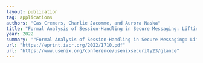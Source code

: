 ```yaml
---
layout: publication
tag: applications
authors: "Cas Cremers, Charlie Jacomme, and Aurora Naska"
title: "Formal Analysis of Session-Handling in Secure Messaging: Lifting Security from Sessions to Conversations"
year: 2022
summary: '"Formal Analysis of Session-Handling in Secure Messaging: Lifting Security from Sessions to Conversations" <a href="https://eprint.iacr.org/2022/1710.pdf" target="_blank">[PDF]</a>, by Cas Cremers, Charlie Jacomme, and Aurora Naska, presented at <a href="https://www.usenix.org/conference/usenixsecurity23/glance">USENIX 2023</a>.'
url: "https://eprint.iacr.org/2022/1710.pdf"
url: "https://www.usenix.org/conference/usenixsecurity23/glance"
---
```

